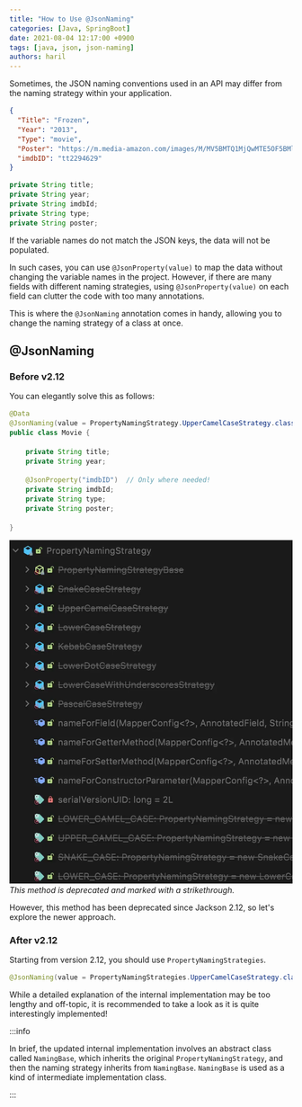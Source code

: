 ```yaml
---
title: "How to Use @JsonNaming"
categories: [Java, SpringBoot]
date: 2021-08-04 12:17:00 +0900
tags: [java, json, json-naming]
authors: haril
---
```


Sometimes, the JSON naming conventions used in an API may differ from the naming strategy within your application.

```json
{
  "Title": "Frozen",
  "Year": "2013",
  "Type": "movie",
  "Poster": "https://m.media-amazon.com/images/M/MV5BMTQ1MjQwMTE5OF5BMl5BanBnXkFtZTgwNjk3MTcyMDE@._V1_SX300.jpg",
  "imdbID": "tt2294629"
}
```

```java
private String title;
private String year;
private String imdbId;
private String type;
private String poster;
```

If the variable names do not match the JSON keys, the data will not be populated.

In such cases, you can use `@JsonProperty(value)` to map the data without changing the variable names in the project. However, if there are many fields with different naming strategies, using `@JsonProperty(value)` on each field can clutter the code with too many annotations.

This is where the `@JsonNaming` annotation comes in handy, allowing you to change the naming strategy of a class at once.

## @JsonNaming

### Before v2.12

You can elegantly solve this as follows:

```java
@Data
@JsonNaming(value = PropertyNamingStrategy.UpperCamelCaseStrategy.class)
public class Movie {

    private String title;
    private String year;

    @JsonProperty("imdbID")  // Only where needed!
    private String imdbId;
    private String type;
    private String poster;

}
```

![image](./jsonnaming1.webp)
_This method is deprecated and marked with a strikethrough._

However, this method has been deprecated since Jackson 2.12, so let's explore the newer approach.

### After v2.12

Starting from version 2.12, you should use `PropertyNamingStrategies`.

```java
@JsonNaming(value = PropertyNamingStrategies.UpperCamelCaseStrategy.class)
```

While a detailed explanation of the internal implementation may be too lengthy and off-topic, it is recommended to take a look as it is quite interestingly implemented!

:::info

In brief, the updated internal implementation involves an abstract class called `NamingBase`, which inherits the original `PropertyNamingStrategy`, and then the naming strategy inherits from `NamingBase`. `NamingBase` is used as a kind of intermediate implementation class.

:::
